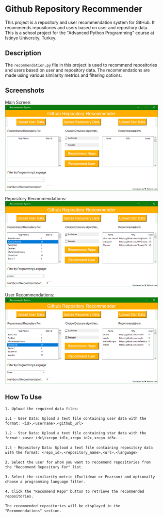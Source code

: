 # Github Repository Recommender

This project is a repository and user recommendation system for GitHub. It recommends repositories and users based on user and repository data.
This is a school project for the "Advanced Python Programming" course at Istinye University, Turkey.

## Description

The `recommendation.py` file in this project is used to recommend repositories and users based on user and repository data. The recommendations are made using various similarity metrics and filtering options.

## Screenshots

Main Screen:
![Main Screen](screenshots/main.png)

Repository Recommendations:
![Repository Recommendations](screenshots/recommend_repo.png)

User Recommendations:
![User Recommendations](screenshots/recommend_user.png)

## How To Use

    1. Upload the required data files:

    1.1 - User Data: Upload a text file containing user data with the format: <id>,<username>,<github_url>

    1.2 - Star Data: Upload a text file containing star data with the format: <user_id>\t<repo_id1>,<repo_id2>,<repo_id3>...

    1.3 - Repository Data: Upload a text file containing repository data with the format: <repo_id>,<repository_name>,<url>,<language>

    2. Select the user for whom you want to recommend repositories from the "Recommend Repository For" list.

    3. Select the similarity metric (Euclidean or Pearson) and optionally choose a programming language filter.

    4. Click the "Recommend Repo" button to retrieve the recommended repositories.

    The recommended repositories will be displayed in the "Recommendations" section.
